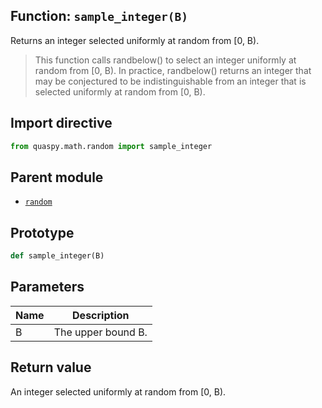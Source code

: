 ## Function: <code>sample\_integer(B)</code>
Returns an integer selected uniformly at random from [0, B).

> This function calls randbelow() to select an integer uniformly at random from [0, B). In practice, randbelow() returns an integer that may be conjectured to be indistinguishable from an integer that is selected uniformly at random from [0, B).

## Import directive
```python
from quaspy.math.random import sample_integer
```

## Parent module
- [<code>random</code>](README.md)

## Prototype
```python
def sample_integer(B)
```

## Parameters
| <b>Name</b> | <b>Description</b> |
| ----------- | ------------------ |
| B | The upper bound B. |

## Return value
An integer selected uniformly at random from [0, B).

